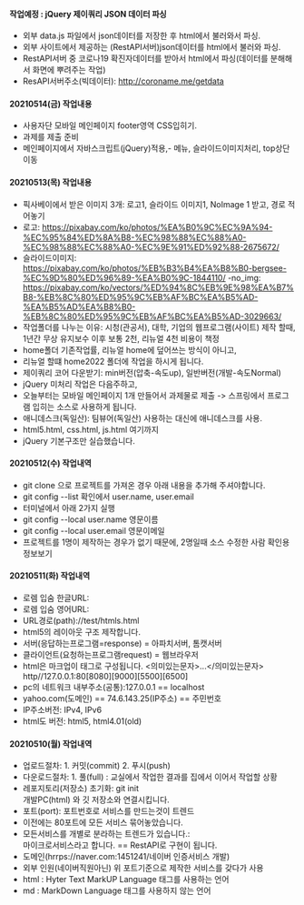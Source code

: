 #### 작업예정 : jQuery 제이쿼리 JSON 데이터 파싱
- 외부 data.js 파일에서 json데이터를 저장한 후 html에서 불러와서 파싱.
- 외부 사이트에서 제공하는 (RestAPI서버)json데이터를 html에서 불러와 파싱.
- RestAPI서버 중 코로나19 확진자데이터를 받아서 html에서 파싱(데이터를 분해해서 화면에 뿌려주는 작업) 
- ResAPI서버주소(빅데이터): http://coroname.me/getdata

#### 20210514(금) 작업내용
- 사용자단 모바일 메인페이지 footer영역 CSS입히기.
- 과제를 제출 준비
- 메인페이지에서 자바스크립트(jQuery)적용,- 메뉴, 슬라이드이미지처리, top상단이동

#### 20210513(목) 작업내용
- 픽사베이에서 받은 이미지 3개: 로고1, 슬라이드 이미지1, NoImage 1 받고, 경로 적어놓기
- 로고: https://pixabay.com/ko/photos/%EA%B0%9C%EC%9A%94-%EC%95%84%ED%8A%B8-%EC%98%88%EC%88%A0-%EC%98%88%EC%88%A0-%EC%9E%91%ED%92%88-2675672/
- 슬라이드이미지: https://pixabay.com/ko/photos/%EB%B3%B4%EA%B8%B0-bergsee-%EC%9D%80%ED%96%89-%EA%B0%9C-1844110/
-no_img: https://pixabay.com/ko/vectors/%ED%94%8C%EB%9E%98%EA%B7%B8-%EB%8C%80%ED%95%9C%EB%AF%BC%EA%B5%AD-%EA%B5%AD%EA%B8%B0-%EB%8C%80%ED%95%9C%EB%AF%BC%EA%B5%AD-3029663/ 
- 작업폴더를 나누는 이유: 시청(관공서), 대학, 기업의 웹프로그램(사이트)
  제작 할때, 1년간 무상 유지보수 이후 보통 2천, 리뉴얼 4천 비용이 책정
- home폴더 기존작업률, 리뉴얼 home에 덮어쓰는 방식이 아니고,
- 리뉴얼 할떄 home2022 폴더에 작업을 하시게 됩니다.
- 제이쿼리 코어 다운받기: min버전(압축-속도up), 일반버전(개발-속도Normal)
- jQuery 미처리 작업은 다음주하고,
- 오늘부터는 모바일 메인페이지 1개 만들어서 과제물로 제출 -> 스프링에서
  프로그램 입히는 소스로 사용하게 됩니다.
- 애니데스크(독일산): 팀뷰어(독일산) 사용하는 대신에 애니데스크를 사용.
- html5.html, css.html, js.html 여기까지
- jQuery 기본구조만 실습했습니다.

#### 20210512(수) 작업내역
- git clone 으로 프로젝트를 가져온 경우 아래 내용을 추가해 주셔야합니다.
- git config --list 확인에서 user.name, user.email 
- 터미널에서 아래 2가지 실행
- git config --local user.name 영문이름
- git config --local user.email 영문이메일
- 프로젝트를 1명이 제작하는 경우가 없기 때문에, 2명일때 소스 수정한 사람 확인용 정보보기

#### 20210511(화) 작업내역
- 로렘 입숨 한글URL:
- 로렘 입숨 영어URL:
- URL경로(path)://test/htmls.html
- html5의 레이아웃 구조 제작합니다.
- 서버(응답하는프로그램=response) = 아파치서버, 톰캣서버
- 클라이언트(요청하는프로그램request) = 웹브라우저
- html은 마크업이 태그로 구성됩니다. <의미있는문자>...</의미있는문자>
  http//127.0.0.1:80[8080][9000][5500][6500]
- pc의 네트워크 내부주소(공통):127.0.0.1 == localhost
- yahoo.com(도메인) == 74.6.143.25(IP주소) == 주민번호
- IP주소버전: IPv4, IPv6
- html도 버전: html5, html4.01(old)


#### 20210510(월) 작업내역
- 업로드절차: 1. 커밋(commit) 2. 푸시(push)<br>
- 다운로드절차: 1. 풀(full) : 교실에서 작업한 결과를 집에서 이어서
  작업할 상황<br>
- 레포지토리(저장소) 초기화: git init<br>
  개발PC(html) 와 깃 저장소와 연결시킵니다.<br>
- 포트(port): 포트번호로 서비스를 만드는것이 트렌드<br>
- 이전에는 80포트에 모든 서비스 묶어놓았습니다.<br>
- 모든서비스를 개별로 분라하는 트렌드가 있습니다.:<br>
  마이크로서비스라고 합니다. == RestAPI로 구현이 됩니다.<br>
- 도메인(hrrps://naver.com:1451241/네이버 인증서비스 개발)<br>
- 외부 인원(네이버직원아닌) 위 포트기준으로 제작한 서비스를 갖다가 사용<br>
- html : Hyter Text MarkUP Language 태그를 사용하는 언어<br>
- md : MarkDown Language 태그를 사용하지 않는 언어<br>